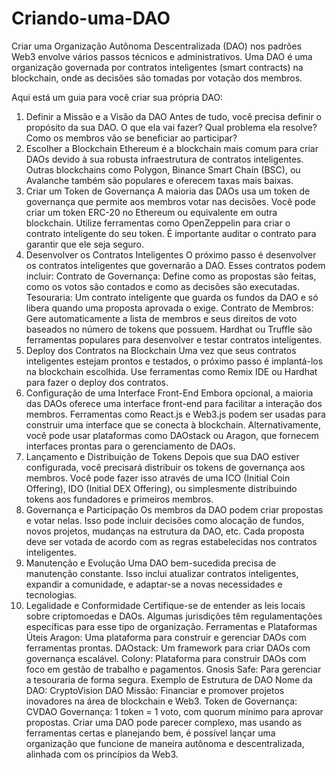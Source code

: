 # Criando-uma-DAO

Criar uma Organização Autônoma Descentralizada (DAO) nos padrões Web3 envolve vários passos técnicos e administrativos. Uma DAO é uma organização governada por contratos inteligentes (smart contracts) na blockchain, onde as decisões são tomadas por votação dos membros.

Aqui está um guia para você criar sua própria DAO:

1. Definir a Missão e a Visão da DAO
Antes de tudo, você precisa definir o propósito da sua DAO. O que ela vai fazer? Qual problema ela resolve? Como os membros vão se beneficiar ao participar?
2. Escolher a Blockchain
Ethereum é a blockchain mais comum para criar DAOs devido à sua robusta infraestrutura de contratos inteligentes.
Outras blockchains como Polygon, Binance Smart Chain (BSC), ou Avalanche também são populares e oferecem taxas mais baixas.
3. Criar um Token de Governança
A maioria das DAOs usa um token de governança que permite aos membros votar nas decisões. Você pode criar um token ERC-20 no Ethereum ou equivalente em outra blockchain.
Utilize ferramentas como OpenZeppelin para criar o contrato inteligente do seu token. É importante auditar o contrato para garantir que ele seja seguro.
4. Desenvolver os Contratos Inteligentes
O próximo passo é desenvolver os contratos inteligentes que governarão a DAO. Esses contratos podem incluir:
Contrato de Governança: Define como as propostas são feitas, como os votos são contados e como as decisões são executadas.
Tesouraria: Um contrato inteligente que guarda os fundos da DAO e só libera quando uma proposta aprovada o exige.
Contrato de Membros: Gere automaticamente a lista de membros e seus direitos de voto baseados no número de tokens que possuem.
Hardhat ou Truffle são ferramentas populares para desenvolver e testar contratos inteligentes.
5. Deploy dos Contratos na Blockchain
Uma vez que seus contratos inteligentes estejam prontos e testados, o próximo passo é implantá-los na blockchain escolhida.
Use ferramentas como Remix IDE ou Hardhat para fazer o deploy dos contratos.
6. Configuração de uma Interface Front-End
Embora opcional, a maioria das DAOs oferece uma interface front-end para facilitar a interação dos membros. Ferramentas como React.js e Web3.js podem ser usadas para construir uma interface que se conecta à blockchain.
Alternativamente, você pode usar plataformas como DAOstack ou Aragon, que fornecem interfaces prontas para o gerenciamento de DAOs.
7. Lançamento e Distribuição de Tokens
Depois que sua DAO estiver configurada, você precisará distribuir os tokens de governança aos membros. Você pode fazer isso através de uma ICO (Initial Coin Offering), IDO (Initial DEX Offering), ou simplesmente distribuindo tokens aos fundadores e primeiros membros.
8. Governança e Participação
Os membros da DAO podem criar propostas e votar nelas. Isso pode incluir decisões como alocação de fundos, novos projetos, mudanças na estrutura da DAO, etc.
Cada proposta deve ser votada de acordo com as regras estabelecidas nos contratos inteligentes.
9. Manutenção e Evolução
Uma DAO bem-sucedida precisa de manutenção constante. Isso inclui atualizar contratos inteligentes, expandir a comunidade, e adaptar-se a novas necessidades e tecnologias.
10. Legalidade e Conformidade
Certifique-se de entender as leis locais sobre criptomoedas e DAOs. Algumas jurisdições têm regulamentações específicas para esse tipo de organização.
Ferramentas e Plataformas Úteis
Aragon: Uma plataforma para construir e gerenciar DAOs com ferramentas prontas.
DAOstack: Um framework para criar DAOs com governança escalável.
Colony: Plataforma para construir DAOs com foco em gestão de trabalho e pagamentos.
Gnosis Safe: Para gerenciar a tesouraria de forma segura.
Exemplo de Estrutura de DAO
Nome da DAO: CryptoVision DAO
Missão: Financiar e promover projetos inovadores na área de blockchain e Web3.
Token de Governança: CVDAO
Governança: 1 token = 1 voto, com quorum mínimo para aprovar propostas.
Criar uma DAO pode parecer complexo, mas usando as ferramentas certas e planejando bem, é possível lançar uma organização que funcione de maneira autônoma e descentralizada, alinhada com os princípios da Web3.
